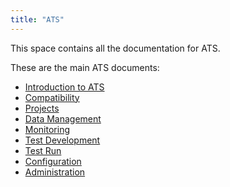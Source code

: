 ```yaml
---
title: "ATS"
---
```


This space contains all the documentation for ATS.

These are the main ATS documents:

* [Introduction to ATS](general/introduction)
* [Compatibility](general/compatibility)
* [Projects](refguide/refguide-ats-1/projects)
* [Data Management](refguide/refguide-ats-1/data-management)
* [Monitoring](refguide/refguide-ats-1/monitoring)
* [Test Development](refguide/refguide-ats-1/test-development)
* [Test Run](refguide/refguide-ats-1/test-run)
* [Configuration](refguide/refguide-ats-1/configuration)
* [Administration](refguide/refguide-ats-1/administration)

